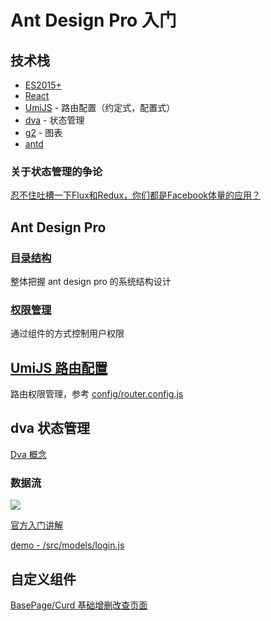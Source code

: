 # Ant Design Pro 入门

## 技术栈

* [ES2015+](http://es6.ruanyifeng.com/)
* [React](http://facebook.github.io/react/)
* [UmiJS](https://umijs.org/) - 路由配置（约定式，配置式）
* [dva](http://github.com/dvajs/dva) - 状态管理
* [g2](https://antv.alipay.com/zh-cn/g2/3.x/index.html) - 图表
* [antd](https://ant.design/docs/react/introduce-cn)

### 关于状态管理的争论

[忍不住吐槽一下Flux和Redux，你们都是Facebook体量的应用？](https://github.com/ant-design/ant-design-pro/issues/1516)


## Ant Design Pro

### [目录结构](https://v2-pro.ant.design/docs/getting-started-cn#%E7%9B%AE%E5%BD%95%E7%BB%93%E6%9E%84)

整体把握 ant design pro 的系统结构设计

### [权限管理](https://v2-pro.ant.design/docs/authority-management-cn)

通过组件的方式控制用户权限


## [UmiJS 路由配置](https://umijs.org/zh/guide/router.html)

路由权限管理，参考 [config/router.config.js](https://github.com/ant-design/ant-design-pro/blob/v2/config/router.config.js)

## dva 状态管理

[Dva 概念](https://dvajs.com/guide/concepts.html#dva-%E6%A6%82%E5%BF%B5)

### 数据流

![](https://zos.alipayobjects.com/rmsportal/hUFIivoOFjVmwNXjjfPE.png)

[官方入门讲解](https://dvajs.com/guide/introduce-class.html)

[demo - /src/models/login.js](https://github.com/ant-design/ant-design-pro/blob/v2/src/models/login.js)

## 自定义组件

[BasePage/Curd 基础增删改查页面](https://github.com/zpr1g/ant-design-pro-v2-plus#basepagecurd-%E5%9F%BA%E7%A1%80%E5%A2%9E%E5%88%A0%E6%94%B9%E6%9F%A5%E9%A1%B5%E9%9D%A2)

